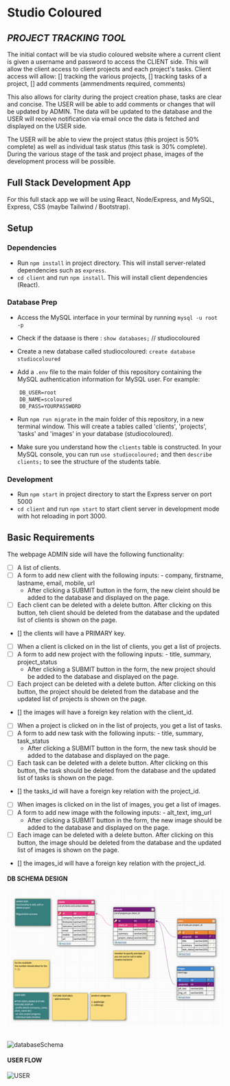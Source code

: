 # Studio Coloured

## _PROJECT TRACKING TOOL_

The initial contact will be via studio coloured website where a current client is given a username and password to access the CLIENT side. This will allow the client access to client projects and each project's tasks.
Client access will allow:
[] tracking the various projects,
[] tracking tasks of a project,
[] add comments (ammendments required, comments)

This also allows for clarity during the project creation phase, tasks are clear and concise. The USER will be able to add comments or changes that will be updated by ADMIN. The data will be updated to the database and the USER will receive notification via email once the data is fetched and displayed on the USER side.

The USER will be able to view the project status (this project is 50% complete) as well as individual task status (this task is 30% complete). During the various stage of the task and project phase, images of the development process will be possible.

## Full Stack Development App

For this full stack app we will be using React, Node/Express, and MySQL, Express, CSS (maybe Tailwind / Bootstrap).

## Setup

### Dependencies

- Run `npm install` in project directory. This will install server-related dependencies such as `express`.
- `cd client` and run `npm install`. This will install client dependencies (React).

### Database Prep

- Access the MySQL interface in your terminal by running `mysql -u root -p`

- Check if the dataase is there : `show databases;` // studiocoloured

- Create a new database called studiocoloured: `create database studiocoloured`
- Add a `.env` file to the main folder of this repository containing the MySQL authentication information for MySQL user. For example:

```DB_HOST=localhost
    DB_USER=root
    DB_NAME=scoloured
    DB_PASS=YOURPASSWORD
```

- Run `npm run migrate` in the main folder of this repository, in a new terminal window. This will create a tables called 'clients', 'projects', 'tasks' and 'images' in your database (studiocoloured).

- Make sure you understand how the `clients` table is constructed. In your MySQL console, you can run `use studiocoloured;` and then `describe clients;` to see the structure of the students table.

### Development

- Run `npm start` in project directory to start the Express server on port 5000
- `cd client` and run `npm start` to start client server in development mode with hot reloading in port 3000.

## Basic Requirements

The webpage ADMIN side will have the following functionality:

- [ ] A list of clients.
- [ ] A form to add new client with the following inputs: - company, firstname, lastname, email, mobile, url
  - After clicking a SUBMIT button in the form, the new cleint should be added to the database and displayed on the page.
- [ ] Each client can be deleted with a delete button. After clicking on this button, teh client should be deleted from the database and the updated list of clients is shown on the page.
- [] the clients will have a PRIMARY key.

- [ ] When a client is clicked on in the list of clients, you get a list of projects.
- [ ] A form to add new project with the following inputs: - title, summary, project_status
  - After clicking a SUBMIT button in the form, the new project should be added to the database and displayed on the page.
- [ ] Each project can be deleted with a delete button. After clicking on this button, the project should be deleted from the database and the updated list of projects is shown on the page.
- [] the images will have a foreign key relation with the client_id.

- [ ] When a project is clicked on in the list of projects, you get a list of tasks.
- [ ] A form to add new task with the following inputs: - title, summary, task_status
  - After clicking a SUBMIT button in the form, the new task should be added to the database and displayed on the page.
- [ ] Each task can be deleted with a delete button. After clicking on this button, the task should be deleted from the database and the updated list of tasks is shown on the page.
- [] the tasks_id will have a foreign key relation with the project_id.

- [ ] When images is clicked on in the list of images, you get a list of images.
- [ ] A form to add new image with the following inputs: - alt_text, img_url
  - After clicking a SUBMIT button in the form, the new image should be added to the database and displayed on the page.
- [ ] Each image can be deleted with a delete button. After clicking on this button, the image should be deleted from the database and the updated list of images is shown on the page.
- [] the images_id will have a foreign key relation with the project_id.

#### DB SCHEMA DESIGN

![schema](/img/db.png)
&nbsp;
&nbsp;

![databaseSchema](https://app.dbdesigner.net/designer/schema/330828)
&nbsp;
&nbsp;

#### USER FLOW

![USER](/)
&nbsp;
&nbsp;
